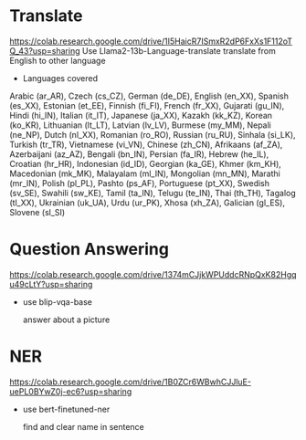 # Translate
https://colab.research.google.com/drive/1I5HaicR7ISmxR2dP6FxXs1F112oTQ_43?usp=sharing
Use Llama2-13b-Language-translate translate from English to other language

* Languages covered
  
Arabic (ar_AR), Czech (cs_CZ), German (de_DE), English (en_XX), Spanish (es_XX), Estonian (et_EE), Finnish (fi_FI), French (fr_XX), Gujarati (gu_IN), Hindi (hi_IN), Italian (it_IT), Japanese (ja_XX), Kazakh (kk_KZ), Korean (ko_KR), Lithuanian (lt_LT), Latvian (lv_LV), Burmese (my_MM), Nepali (ne_NP), Dutch (nl_XX), Romanian (ro_RO), Russian (ru_RU), Sinhala (si_LK), Turkish (tr_TR), Vietnamese (vi_VN), Chinese (zh_CN), Afrikaans (af_ZA), Azerbaijani (az_AZ), Bengali (bn_IN), Persian (fa_IR), Hebrew (he_IL), Croatian (hr_HR), Indonesian (id_ID), Georgian (ka_GE), Khmer (km_KH), Macedonian (mk_MK), Malayalam (ml_IN), Mongolian (mn_MN), Marathi (mr_IN), Polish (pl_PL), Pashto (ps_AF), Portuguese (pt_XX), Swedish (sv_SE), Swahili (sw_KE), Tamil (ta_IN), Telugu (te_IN), Thai (th_TH), Tagalog (tl_XX), Ukrainian (uk_UA), Urdu (ur_PK), Xhosa (xh_ZA), Galician (gl_ES), Slovene (sl_SI)


# Question Answering
https://colab.research.google.com/drive/1374mCJjkWPUddcRNpQxK82Hgqu49cLtY?usp=sharing

* use blip-vqa-base

  answer about a picture


# NER 
https://colab.research.google.com/drive/1B0ZCr6WBwhCJJluE-uePL0BYwZ0j-ec6?usp=sharing

* use bert-finetuned-ner

  find and clear name in sentence
